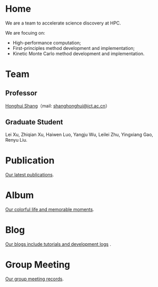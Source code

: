 # Home
We are a team to accelerate science discovery at HPC.  

We are focuing on:

- High-performance computation;
- First-principles method development and implementation;
- Kinetic Monte Carlo method development and implementation.

# Team

## Professor

[Honghui Shang](http://people.ucas.edu.cn/~shanghui)（mail: shanghonghui@ict.ac.cn）

## Graduate Student

Lei Xu, Zhiqian Xu, Haiwen Luo, Yangju Wu, Leilei Zhu, Yingxiang Gao, Renyu Liu.

# Publication
[Our latest publications](https://quantumict.github.io/QuantumICT/publication/publications).

# Album
[Our colorful life and memorable moments](https://quantumict.github.io/QuantumICT/album/index).

# Blog
[Our blogs include tutorials and development logs](https://quantumict.github.io/QuantumICT/blog/) .

# Group Meeting

[Our group meeting records](https://quantumict.github.io/QuantumICT/group_meeting).